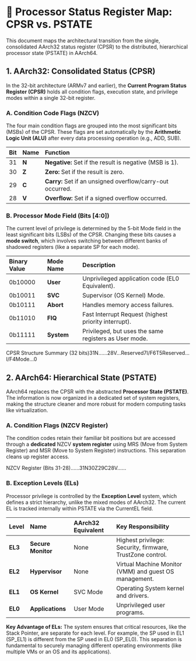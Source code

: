 # **👑 Processor Status Register Map: CPSR vs. PSTATE**

This document maps the architectural transition from the single, consolidated AArch32 status register (CPSR) to the distributed, hierarchical processor state (PSTATE) in AArch64.

## **1\. AArch32: Consolidated Status (CPSR)**

In the 32-bit architecture (ARMv7 and earlier), the **Current Program Status Register (**CPSR**)** holds all condition flags, execution state, and privilege modes within a single 32-bit register.

### **A. Condition Code Flags (NZCV)**

The four main condition flags are grouped into the most significant bits (MSBs) of the CPSR. These flags are set automatically by the **Arithmetic Logic Unit (ALU)** after every data processing operation (e.g., ADD, SUB).

| Bit | Name | Function |
| :---- | :---- | :---- |
| 31 | **N** | **Negative:** Set if the result is negative (MSB is 1). |
| 30 | **Z** | **Zero:** Set if the result is zero. |
| 29 | **C** | **Carry:** Set if an unsigned overflow/carry-out occurred. |
| 28 | **V** | **Overflow:** Set if a signed overflow occurred. |

### **B. Processor Mode Field (Bits \[4:0\])**

The current level of privilege is determined by the 5-bit Mode field in the least significant bits (LSBs) of the CPSR. Changing these bits causes a **mode switch**, which involves switching between different banks of shadowed registers (like a separate SP for each mode).

| Binary Value | Mode Name | Description |
| :---- | :---- | :---- |
| 0b10000 | **User** | Unprivileged application code (EL0 Equivalent). |
| 0b10011 | **SVC** | Supervisor (OS Kernel) Mode. |
| 0b10111 | **Abort** | Handles memory access failures. |
| 0b11010 | **FIQ** | Fast Interrupt Request (highest priority interrupt). |
| 0b11111 | **System** | Privileged, but uses the same registers as User mode. |

CPSR Structure Summary (32 bits)31N​……​28V​…Reserved​7I/F​6T​5Reserved​…I/F​4Mode​…0​

## **2\. AArch64: Hierarchical State (PSTATE)**

AArch64 replaces the CPSR with the abstracted **Processor State (**PSTATE**)**. The information is now organized in a dedicated set of system registers, making the structure cleaner and more robust for modern computing tasks like virtualization.

### **A. Condition Flags (NZCV Register)**

The condition codes retain their familiar bit positions but are accessed through a **dedicated** NZCV **system register** using MRS (Move from System Register) and MSR (Move to System Register) instructions. This separation cleans up register access.

NZCV Register (Bits 31-28)……​31N​30Z​29C​28V​……​​

### **B. Exception Levels (ELs)**

Processor privilege is controlled by the **Exception Level** system, which defines a strict hierarchy, unlike the mixed modes of AArch32. The current EL is tracked internally within PSTATE via the CurrentEL field.

| Level | Name | AArch32 Equivalent | Key Responsibility |
| :---- | :---- | :---- | :---- |
| **EL3** | **Secure Monitor** | None | Highest privilege: Security, firmware, TrustZone control. |
| **EL2** | **Hypervisor** | None | Virtual Machine Monitor (VMM) and guest OS management. |
| **EL1** | **OS Kernel** | SVC Mode | Operating System kernel and drivers. |
| **EL0** | **Applications** | User Mode | Unprivileged user programs. |

**Key Advantage of ELs:** The system ensures that critical resources, like the Stack Pointer, are separate for each level. For example, the SP used in EL1 (SP\_EL1) is different from the SP used in EL0 (SP\_EL0). This separation is fundamental to securely managing different operating environments (like multiple VMs or an OS and its applications).